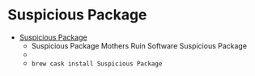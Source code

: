 # Suspicious Package
- [Suspicious Package](https://www.mothersruin.com/software/SuspiciousPackage/)
  -  Suspicious Package Mothers Ruin Software Suspicious Package
  - 
  - `brew cask install Suspicious Package`
